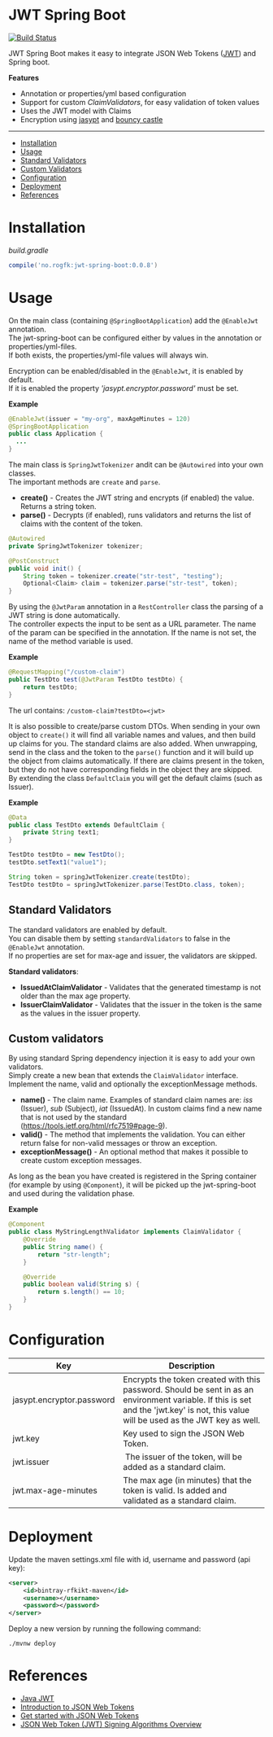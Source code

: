 # JWT Spring Boot

[![Build Status](https://travis-ci.org/Rogaland/jwt-spring-boot.svg?branch=master)](https://travis-ci.org/Rogaland/jwt-spring-boot)

JWT Spring Boot makes it easy to integrate JSON Web Tokens ([JWT](https://jwt.io/)) and Spring boot.

__Features__

* Annotation or properties/yml based configuration
* Support for custom _ClaimValidators_, for easy validation of token values
* Uses the JWT model with Claims
* Encryption using [jasypt](http://www.jasypt.org/) and [bouncy castle](http://www.bouncycastle.org/)

---

* [Installation](#installation)
* [Usage](#usage)
 * [Standard Validators](#standard-validators)
 * [Custom Validators](#custom-validators)
* [Configuration](#configuration)
* [Deployment](#deployment)
* [References](#references)

# Installation
_build.gradle_

```groovy
compile('no.rogfk:jwt-spring-boot:0.0.8')
```

# Usage
On the main class (containing `@SpringBootApplication`) add the `@EnableJwt` annotation.  
The jwt-spring-boot can be configured either by values in the annotation or properties/yml-files.  
If both exists, the properties/yml-file values will always win.  

Encryption can be enabled/disabled in the `@EnableJwt`, it is enabled by default.  
If it is enabled the property _'jasypt.encryptor.password'_ must be set.


__Example__
```java
@EnableJwt(issuer = "my-org", maxAgeMinutes = 120)
@SpringBootApplication
public class Application {
  ...
}
```

The main class is `SpringJwtTokenizer` andit can be `@Autowired` into your own classes.  
The important methods are `create` and `parse`.

* __create()__ - Creates the JWT string and encrypts (if enabled) the value. Returns a string token.
* __parse()__ - Decrypts (if enabled), runs validators and returns the list of claims with the content of the token.

```java
@Autowired
private SpringJwtTokenizer tokenizer;

@PostConstruct
public void init() {
    String token = tokenizer.create("str-test", "testing");
    Optional<Claim> claim = tokenizer.parse("str-test", token);
}
```

By using the `@JwtParam` annotation in a `RestController` class the parsing of a JWT string is done automatically.  
The controller expects the input to be sent as a URL parameter. The name of the param can be specified in the annotation. If the name is not set, the name of the method variable is used.

__Example__
```java
@RequestMapping("/custom-claim")
public TestDto test(@JwtParam TestDto testDto) {
    return testDto;
}
```
The url contains: `/custom-claim?testDto=<jwt>`

It is also possible to create/parse custom DTOs.
When sending in your own object to `create()` it will find all variable names and values, and then build up claims for you.
The standard claims are also added. When unwrapping, send in the class and the token to the `parse()` function and it will build up the object from claims automatically.
If there are claims present in the token, but they do not have corresponding fields in the object they are skipped.  
By extending the class `DefaultClaim` you will get the default claims (such as Issuer).  

__Example__

```java
@Data
public class TestDto extends DefaultClaim {
    private String text1;
}
```

```java
TestDto testDto = new TestDto();
testDto.setText1("value1");

String token = springJwtTokenizer.create(testDto);
TestDto testDto = springJwtTokenizer.parse(TestDto.class, token);

```

## Standard Validators
The standard validators are enabled by default.  
You can disable them by setting `standardValidators` to false in the `@EnableJwt` annotation.  
If no properties are set for max-age and issuer, the validators are skipped.  
  
__Standard validators__:  

* __IssuedAtClaimValidator__ - Validates that the generated timestamp is not older than the max age property.
* __IssuerClaimValidator__ - Validates that the issuer in the token is the same as the values in the issuer property.


## Custom validators
By using standard Spring dependency injection it is easy to add your own validators.  
Simply create a new bean that extends the `ClaimValidator` interface. Implement the name, valid and optionally the exceptionMessage methods.

* __name()__ - The claim name. Examples of standard claim names are: _iss_ (Issuer), _sub_ (Subject), _iat_ (IssuedAt). In custom claims find a new name that is not used by the standard (https://tools.ietf.org/html/rfc7519#page-9).
* __valid()__ - The method that implements the validation. You can either return false for non-valid messages or throw an exception.
* __exceptionMessage()__ - An optional method that makes it possible to create custom exception messages.

As long as the bean you have created is registered in the Spring container (for example by using `@Component`), it will be picked up the jwt-spring-boot and used during the validation phase.

__Example__
```java
@Component
public class MyStringLengthValidator implements ClaimValidator {
    @Override
    public String name() {
        return "str-length";
    }

    @Override
    public boolean valid(String s) {
        return s.length() == 10;
    }
}
```

# Configuration

| Key | Description |
|-----|----------|
| jasypt.encryptor.password | Encrypts the token created with this password. Should be sent in as an environment variable. If this is set and the 'jwt.key' is not, this value will be used as the JWT key as well. |
| jwt.key |Key used to sign the JSON Web Token. |
| jwt.issuer | The issuer of the token, will be added as a standard claim. |
| jwt.max-age-minutes | The max age (in minutes) that the token is valid. Is added and validated as a standard claim. |

# Deployment
Update the maven settings.xml file with id, username and password (api key):
```xml
<server>
    <id>bintray-rfkikt-maven</id>
    <username></username>
    <password></password>
</server>
```

Deploy a new version by running the following command:
```
./mvnw deploy
```

# References
* [Java JWT](https://github.com/jwtk/jjwt)
* [Introduction to JSON Web Tokens](https://jwt.io/introduction/)
* [Get started with JSON Web Tokens](https://auth0.com/learn/json-web-tokens/)
* [JSON Web Token (JWT) Signing Algorithms Overview](https://auth0.com/blog/2015/12/17/json-web-token-signing-algorithms-overview/)